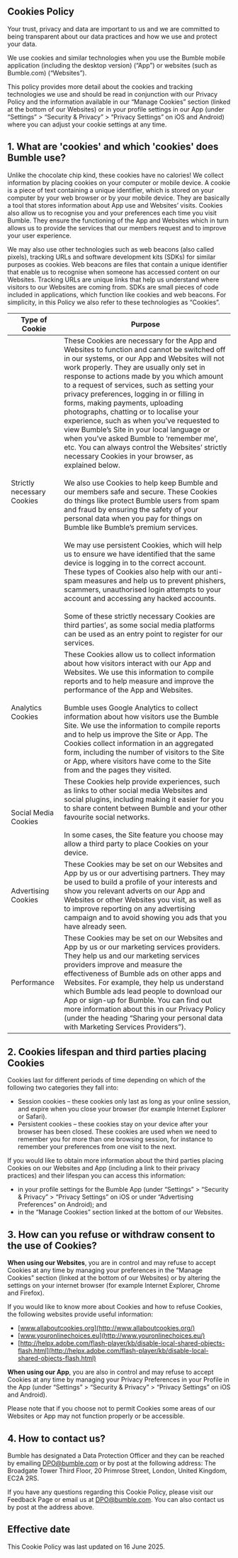 Cookies Policy
--------------

Your trust, privacy and data are important to us and we are committed to being transparent about our data practices and how we use and protect your data.

We use cookies and similar technologies when you use the Bumble mobile application (including the desktop version) (“App”) or websites (such as Bumble.com) (“Websites”).

This policy provides more detail about the cookies and tracking technologies we use and should be read in conjunction with our Privacy Policy and the information available in our “Manage Cookies” section (linked at the bottom of our Websites) or in your profile settings in our App (under “Settings” > “Security & Privacy” > “Privacy Settings” on iOS and Android) where you can adjust your cookie settings at any time.

1\. What are 'cookies' and which 'cookies' does Bumble use?
-----------------------------------------------------------

Unlike the chocolate chip kind, these cookies have no calories! We collect information by placing cookies on your computer or mobile device. A cookie is a piece of text containing a unique identifier, which is stored on your computer by your web browser or by your mobile device. They are basically a tool that stores information about App use and Websites’ visits. Cookies also allow us to recognise you and your preferences each time you visit Bumble. They ensure the functioning of the App and Websites which in turn allows us to provide the services that our members request and to improve your user experience.

We may also use other technologies such as web beacons (also called pixels), tracking URLs and software development kits (SDKs) for similar purposes as cookies. Web beacons are files that contain a unique identifier that enable us to recognise when someone has accessed content on our Websites. Tracking URLs are unique links that help us understand where visitors to our Websites are coming from. SDKs are small pieces of code included in applications, which function like cookies and web beacons. For simplicity, in this Policy we also refer to these technologies as “Cookies”.

| Type of Cookie | Purpose |
| --- | --- |
| Strictly necessary Cookies | These Cookies are necessary for the App and Websites to function and cannot be switched off in our systems, or our App and Websites will not work properly. They are usually only set in response to actions made by you which amount to a request of services, such as setting your privacy preferences, logging in or filling in forms, making payments, uploading photographs, chatting or to localise your experience, such as when you’ve requested to view Bumble’s Site in your local language or when you’ve asked Bumble to ‘remember me’, etc. You can always control the Websites’ strictly necessary Cookies in your browser, as explained below.<br><br>We also use Cookies to help keep Bumble and our members safe and secure. These Cookies do things like protect Bumble users from spam and fraud by ensuring the safety of your personal data when you pay for things on Bumble like Bumble’s premium services.<br><br>We may use persistent Cookies, which will help us to ensure we have identified that the same device is logging in to the correct account. These types of Cookies also help with our anti-spam measures and help us to prevent phishers, scammers, unauthorised login attempts to your account and accessing any hacked accounts.<br><br>Some of these strictly necessary Cookies are third parties’, as some social media platforms can be used as an entry point to register for our services. |
| Analytics Cookies | These Cookies allow us to collect information about how visitors interact with our App and Websites. We use this information to compile reports and to help measure and improve the performance of the App and Websites.<br><br>Bumble uses Google Analytics to collect information about how visitors use the Bumble Site. We use the information to compile reports and to help us improve the Site or App. The Cookies collect information in an aggregated form, including the number of visitors to the Site or App, where visitors have come to the Site from and the pages they visited. |
| Social Media Cookies | These Cookies help provide experiences, such as links to other social media Websites and social plugins, including making it easier for you to share content between Bumble and your other favourite social networks.<br><br>In some cases, the Site feature you choose may allow a third party to place Cookies on your device. |
| Advertising Cookies | These Cookies may be set on our Websites and App by us or our advertising partners. They may be used to build a profile of your interests and show you relevant adverts on our App and Websites or other Websites you visit, as well as to improve reporting on any advertising campaign and to avoid showing you ads that you have already seen. |
| Performance | These Cookies may be set on our Websites and App by us or our marketing services providers. They help us and our marketing services providers improve and measure the effectiveness of Bumble ads on other apps and Websites. For example, they help us understand which Bumble ads lead people to download our App or sign-up for Bumble. You can find out more information about this in our Privacy Policy (under the heading “Sharing your personal data with Marketing Services Providers”). |

2\. Cookies lifespan and third parties placing Cookies
------------------------------------------------------

Cookies last for different periods of time depending on which of the following two categories they fall into:

*   Session cookies – these cookies only last as long as your online session, and expire when you close your browser (for example Internet Explorer or Safari).
*   Persistent cookies – these cookies stay on your device after your browser has been closed. These cookies are used when we need to remember you for more than one browsing session, for instance to remember your preferences from one visit to the next.

If you would like to obtain more information about the third parties placing Cookies on our Websites and App (including a link to their privacy practices) and their lifespan you can access this information:

*   in your profile settings for the Bumble App (under “Settings” > “Security & Privacy” > “Privacy Settings” on iOS or under “Advertising Preferences” on Android); and
*   in the “Manage Cookies” section linked at the bottom of our Websites.

3\. How can you refuse or withdraw consent to the use of Cookies?
-----------------------------------------------------------------

**When using our Websites**, you are in control and may refuse to accept Cookies at any time by managing your preferences in the “Manage Cookies” section (linked at the bottom of our Websites) or by altering the settings on your internet browser (for example Internet Explorer, Chrome and Firefox).

If you would like to know more about Cookies and how to refuse Cookies, the following websites provide useful information:

*   [www.allaboutcookies.org](http://www.allaboutcookies.org/)
*   [www.youronlinechoices.eu](http://www.youronlinechoices.eu/)
*   [http://helpx.adobe.com/flash-player/kb/disable-local-shared-objects-flash.html](http://helpx.adobe.com/flash-player/kb/disable-local-shared-objects-flash.html)

**When using our App**, you are also in control and may refuse to accept Cookies at any time by managing your Privacy Preferences in your Profile in the App (under “Settings” > “Security & Privacy” > “Privacy Settings” on iOS and Android).

Please note that if you choose not to permit Cookies some areas of our Websites or App may not function properly or be accessible.

4\. How to contact us?
----------------------

Bumble has designated a Data Protection Officer and they can be reached by emailing DPO@bumble.com or by post at the following address: The Broadgate Tower Third Floor, 20 Primrose Street, London, United Kingdom, EC2A 2RS.

If you have any questions regarding this Cookie Policy, please visit our Feedback Page or email us at DPO@bumble.com. You can also contact us by post at the address above.

Effective date
--------------

This Cookie Policy was last updated on 16 June 2025.